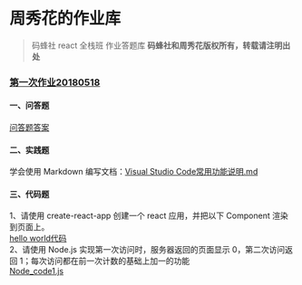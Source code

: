 # 周秀花的作业库
> 码蜂社 react 全栈班 作业答题库
**码蜂社和周秀花版权所有，转载请注明出处**
### [第一次作业20180518] 
#### 一、问答题
[问答题答案]
#### 二、实践题
学会使用 Markdown 编写文档：[Visual Studio Code常用功能说明.md]
#### 三、代码题
1、请使用 create-react-app 创建一个 react 应用，并把以下 Component 渲染到页面上。  
[hello world代码]  
2、请使用 Node.js 实现第一次访问时，服务器返回的页面显示 0，第二次访问返回 1；每次访问都在前一次计数的基础上加一的功能   
[Node_code1.js]

  [第一次作业20180518]: https://github.com/prettyflower995/mfs-react-homework/tree/master/%E7%AC%AC%E4%B8%80%E6%AC%A1%E4%BD%9C%E4%B8%9A20180518
  [问答题答案]: https://github.com/prettyflower995/mfs-react-homework/blob/master/%E7%AC%AC%E4%B8%80%E6%AC%A1%E4%BD%9C%E4%B8%9A20180518/%E9%97%AE%E7%AD%94%E9%A2%98.md
  [Visual Studio Code常用功能说明.md]: https://github.com/prettyflower995/mfs-react-homework/blob/master/%E7%AC%AC%E4%B8%80%E6%AC%A1%E4%BD%9C%E4%B8%9A20180518/Visual%20Studio%20Code%E5%B8%B8%E7%94%A8%E5%8A%9F%E8%83%BD%E8%AF%B4%E6%98%8E.md
  [hello world代码]: 
  https://github.com/prettyflower995/mfs-react-homework/blob/master/%E7%AC%AC%E4%B8%80%E6%AC%A1%E4%BD%9C%E4%B8%9A20180518/react-study/src/App.js
  [Node_code1.js]:
  https://github.com/prettyflower995/mfs-react-homework/blob/master/%E7%AC%AC%E4%B8%80%E6%AC%A1%E4%BD%9C%E4%B8%9A20180518/node.js/page_counter.js